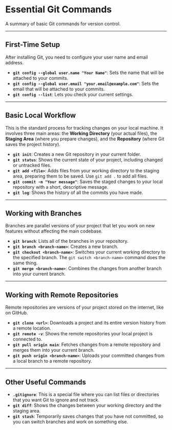 # Essential Git Commands

A summary of basic Git commands for version control.

---

## First-Time Setup

After installing Git, you need to configure your user name and email address.

* **`git config --global user.name "Your Name"`**: Sets the name that will be attached to your commits.
* **`git config --global user.email "your.email@example.com"`**: Sets the email that will be attached to your commits.
* **`git config --list`**: Lets you check your current settings.

---

## Basic Local Workflow

This is the standard process for tracking changes on your local machine. It involves three main areas: the **Working Directory** (your actual files), the **Staging Area** (where you prepare changes), and the **Repository** (where Git saves the project history).

* **`git init`**: Creates a new Git repository in your current folder.
* **`git status`**: Shows the current state of your project, including changed or untracked files.
* **`git add <file>`**: Adds files from your working directory to the staging area, preparing them to be saved. Use `git add .` to add all files.
* **`git commit -m "Your message"`**: Saves the staged changes to your local repository with a short, descriptive message.
* **`git log`**: Shows the history of all the commits you have made.

---

## Working with Branches

Branches are parallel versions of your project that let you work on new features without affecting the main codebase.

* **`git branch`**: Lists all of the branches in your repository.
* **`git branch <branch-name>`**: Creates a new branch.
* **`git checkout <branch-name>`**: Switches your current working directory to the specified branch. The `git switch <branch-name>` command does the same thing.
* **`git merge <branch-name>`**: Combines the changes from another branch into your current branch.

---

## Working with Remote Repositories

Remote repositories are versions of your project stored on the internet, like on GitHub.

* **`git clone <url>`**: Downloads a project and its entire version history from a remote location.
* **`git remote -v`**: Shows the remote repositories your local project is connected to.
* **`git pull origin main`**: Fetches changes from a remote repository and merges them into your current branch.
* **`git push origin <branch-name>`**: Uploads your committed changes from a local branch to a remote repository.

---

## Other Useful Commands

* **`.gitignore`**: This is a special file where you can list files or directories that you want Git to ignore and not track.
* **`git diff`**: Shows the changes between your working directory and the staging area.
* **`git stash`**: Temporarily saves changes that you have not committed, so you can switch branches and work on something else.

